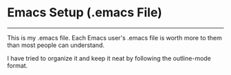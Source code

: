 
# Emacs Setup (.emacs File)



---

This is my .emacs file. Each Emacs user's .emacs file is worth more to them than most people can understand.

I have tried to organize it and keep it neat by following the outline-mode format.
